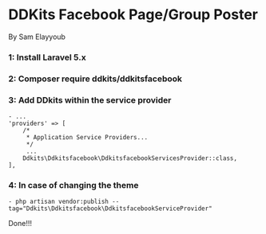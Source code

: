 # DDKits Facebook Page/Group Poster

By Sam Elayyoub

### 1: Install Laravel 5.x

### 2: Composer require ddkits/ddkitsfacebook

### 3: Add DDkits within the service provider

    - ...
    'providers' => [
        /*
         * Application Service Providers...
         */
         ...
        Ddkits\Ddkitsfacebook\DdkitsfacebookServicesProvider::class,
    ],

### 4: In case of changing the theme

    - php artisan vendor:publish --tag="Ddkits\Ddkitsfacebook\DdkitsfacebookServiceProvider"

Done!!!
